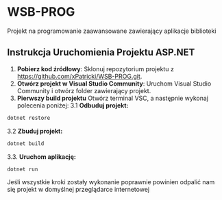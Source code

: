 # WSB-PROG
Projekt na programowanie zaawansowane zawierający aplikacje biblioteki

## Instrukcja Uruchomienia Projektu ASP.NET

1. **Pobierz kod źródłowy**: Sklonuj repozytorium projektu z https://github.com/xPatricki/WSB-PROG.git.
2. **Otwórz projekt w Visual Studio Community**: Uruchom Visual Studio Community i otwórz folder zawierający projekt.
3. **Pierwszy build projektu** Otwórz terminal VSC, a następnie wykonaj polecenia poniżej:
3.1 **Odbuduj projekt:**
```sh
dotnet restore
```
3.2 **Zbuduj projekt:**
```sh
dotnet build
```
3.3. **Uruchom aplikację:**
```sh
dotnet run
```

Jeśli wszystkie kroki zostały wykonanie poprawnie powinien odpalić nam się projekt w domyślnej przeglądarce internetowej
